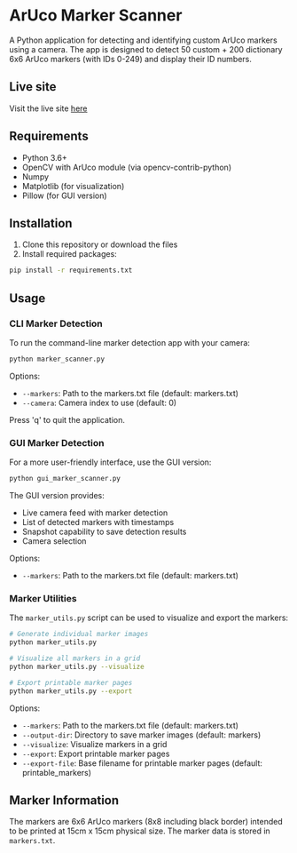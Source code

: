 # ArUco Marker Scanner

A Python application for detecting and identifying custom ArUco markers using a camera. The app is designed to detect 50 custom + 200 dictionary 6x6 ArUco markers (with IDs 0-249) and display their ID numbers.

## Live site

Visit the live site [here](https://arucoscanner.onrender.com)

## Requirements

- Python 3.6+
- OpenCV with ArUco module (via opencv-contrib-python)
- Numpy
- Matplotlib (for visualization)
- Pillow (for GUI version)

## Installation

1. Clone this repository or download the files
2. Install required packages:

```bash
pip install -r requirements.txt
```

## Usage

### CLI Marker Detection

To run the command-line marker detection app with your camera:

```bash
python marker_scanner.py
```

Options:
- `--markers`: Path to the markers.txt file (default: markers.txt)
- `--camera`: Camera index to use (default: 0)

Press 'q' to quit the application.

### GUI Marker Detection

For a more user-friendly interface, use the GUI version:

```bash
python gui_marker_scanner.py
```

The GUI version provides:
- Live camera feed with marker detection
- List of detected markers with timestamps
- Snapshot capability to save detection results
- Camera selection

Options:
- `--markers`: Path to the markers.txt file (default: markers.txt)

### Marker Utilities

The `marker_utils.py` script can be used to visualize and export the markers:

```bash
# Generate individual marker images
python marker_utils.py

# Visualize all markers in a grid
python marker_utils.py --visualize

# Export printable marker pages
python marker_utils.py --export
```

Options:
- `--markers`: Path to the markers.txt file (default: markers.txt)
- `--output-dir`: Directory to save marker images (default: markers)
- `--visualize`: Visualize markers in a grid
- `--export`: Export printable marker pages
- `--export-file`: Base filename for printable marker pages (default: printable_markers)

## Marker Information

The markers are 6x6 ArUco markers (8x8 including black border) intended to be printed at 15cm x 15cm physical size. The marker data is stored in `markers.txt`.
